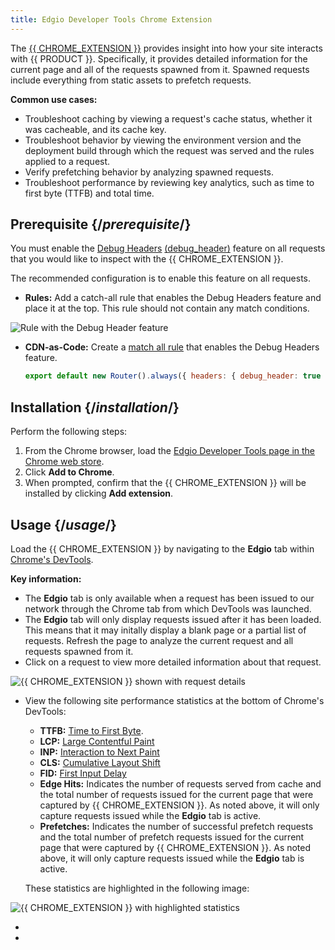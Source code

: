 ```yaml
---
title: Edgio Developer Tools Chrome Extension 
---
```


The [{{ CHROME_EXTENSION }}](https://chrome.google.com/webstore/detail/edgio-developer-tools/ieehikdcdpeailgpfdbafhnbfhpdgefm) provides insight into how your site interacts with {{ PRODUCT }}. Specifically, it provides detailed information for the current page and all of the requests spawned from it. Spawned requests include everything from static assets to prefetch requests.

**Common use cases:**

-   Troubleshoot caching by viewing a request's cache status, whether it was cacheable, and its cache key.
-   Troubleshoot behavior by viewing the environment version and the deployment build through which the request was served and the rules applied to a request.
-   Verify prefetching behavior by analyzing spawned requests.
-   Troubleshoot performance by reviewing key analytics, such as time to first byte (TTFB) and total time.

## Prerequisite {/*prerequisite*/}

You must enable the [Debug Headers](/guides/performance/rules/features#debug-header) [(debug_header)](/guides/performance/cdn_as_code/route_features#debug-cache-headers) feature on all requests that you would like to inspect with the {{ CHROME_EXTENSION }}. 

The recommended configuration is to enable this feature on all requests.
-   **Rules:** Add a catch-all rule that enables the Debug Headers feature and place it at the top. This rule should not contain any match conditions.

   ![Rule with the Debug Header feature](/images/v7/performance/debug-header-rule.png?width=550)

-   **CDN-as-Code:** Create a [match all rule](/guides/performance/cdn_as_code/route_criteria#matching-all-requests) that enables the Debug Headers feature. 

    ```js
    export default new Router().always({ headers: { debug_header: true } });
    ```

## Installation {/*installation*/}

Perform the following steps:

1.  From the Chrome browser, load the [Edgio Developer Tools page in the Chrome web store](https://chrome.google.com/webstore/detail/edgio-developer-tools/ieehikdcdpeailgpfdbafhnbfhpdgefm). 
2.  Click **Add to Chrome**.
3.  When prompted, confirm that the {{ CHROME_EXTENSION }} will be installed by clicking **Add extension**.

## Usage {/*usage*/}

Load the {{ CHROME_EXTENSION }} by navigating to the **Edgio** tab within [Chrome's DevTools](https://developer.chrome.com/docs/devtools/). 

**Key information:**

-   The **Edgio** tab is only available when a request has been issued to our network through the Chrome tab from which DevTools was launched. 
-   The **Edgio** tab will only display requests issued after it has been loaded. This means that it may initally display a blank page or a partial list of requests. Refresh the page to analyze the current request and all requests spawned from it.
-   Click on a request to view more detailed information about that request. 

   ![{{ CHROME_EXTENSION }} shown with request details](/images/v7/performance/developer-tools-request-details.png?width=550)

-   View the following site performance statistics at the bottom of Chrome's DevTools:

    -   **TTFB:** [Time to First Byte](https://web.dev/articles/ttfb). 
    -   **LCP:** [Large Contentful Paint](https://web.dev/articles/lcp)
    -   **INP:** [Interaction to Next Paint](https://web.dev/articles/inp)
    -   **CLS:** [Cumulative Layout Shift](https://web.dev/articles/cls)
    -   **FID:** [First Input Delay](https://web.dev/articles/fid)
    -   **Edge Hits:** Indicates the number of requests served from cache and the total number of requests issued for the current page that were captured by {{ CHROME_EXTENSION }}. As noted above, it will only capture requests issued while the **Edgio** tab is active.
    -   **Prefetches:** Indicates the number of successful prefetch requests and the total number of prefetch requests issued for the current page that were captured by {{ CHROME_EXTENSION }}. As noted above, it will only capture requests issued while the **Edgio** tab is active.

    These statistics are highlighted in the following image:

   ![{{ CHROME_EXTENSION }} with highlighted statistics](/images/v7/performance/developer-tools-performance-statistics.png?width=550)

-   
-   



